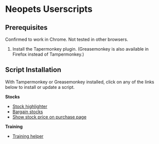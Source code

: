 # Neopets Userscripts

## Prerequisites
Confirmed to work in Chrome.  Not tested in other browsers.

1) Install the Tapermonkey plugin. (Greasemonkey is also available in Firefox instead of Tampermonkey.)

## Script Installation
With Tampermonkey or Greasemonkey installed, click on any of the links below to install or update a script.

**Stocks**
- [Stock highlighter](https://github.com/Nikker/Neopets-Userscripts/raw/master/stock-highlighter.user.js)
- [Bargain stocks](https://github.com/Nikker/Neopets-Userscripts/raw/master/bargain-stocks.user.js)
- [Show stock price on purchase page](https://github.com/Nikker/Neopets-Userscripts/raw/master/stock-price.user.js)

**Training**
- [Training helper](https://github.com/Nikker/Neopets-Userscripts/raw/master/training-helper.user.js)
 
